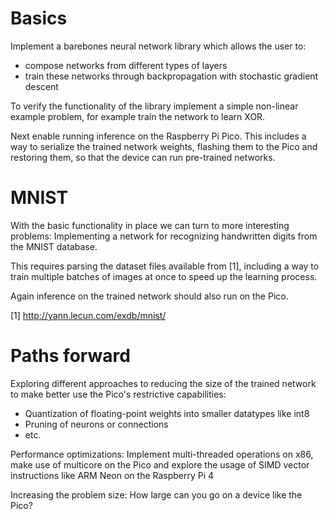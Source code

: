 # Basics

Implement a barebones neural network library which allows the user to:

* compose networks from different types of layers
* train these networks through backpropagation with stochastic gradient descent

To verify the functionality of the library implement a simple non-linear example problem, for example train the network to learn XOR.

Next enable running inference on the Raspberry Pi Pico. This includes a way to serialize the trained network weights, flashing them to the Pico and restoring them, so that the device can run pre-trained networks.

# MNIST

With the basic functionality in place we can turn to more interesting problems: Implementing a network for recognizing handwritten digits from the MNIST database.

This requires parsing the dataset files available from [1], including a way to train multiple batches of images at once to speed up the learning process.

Again inference on the trained network should also run on the Pico.


[1] http://yann.lecun.com/exdb/mnist/

# Paths forward

Exploring different approaches to reducing the size of the trained network to make better use the Pico's restrictive capabilities:

* Quantization of floating-point weights into smaller datatypes like int8
* Pruning of neurons or connections
* etc.

Performance optimizations: Implement multi-threaded operations on x86, make use of multicore on the Pico and explore the usage of SIMD vector instructions like ARM Neon on the Raspberry Pi 4

Increasing the problem size: How large can you go on a device like the Pico?
